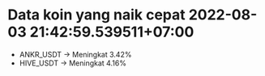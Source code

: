 # Data koin yang naik cepat 2022-08-03 21:42:59.539511+07:00

* ANKR_USDT -> Meningkat 3.42%
* HIVE_USDT -> Meningkat 4.16%
